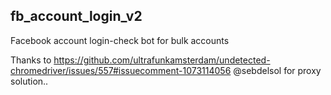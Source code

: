## fb_account_login_v2
Facebook account login-check bot for bulk accounts

Thanks to https://github.com/ultrafunkamsterdam/undetected-chromedriver/issues/557#issuecomment-1073114056 @sebdelsol for proxy solution..
